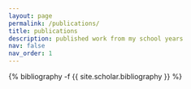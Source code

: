 ```yaml
---
layout: page
permalink: /publications/
title: publications
description: published work from my school years
nav: false
nav_order: 1
---
```

<!-- _pages/publications.md -->
<div class="publications">

{% bibliography -f {{ site.scholar.bibliography }} %}

</div>
